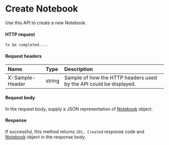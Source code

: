 # Create Notebook

Use this API to create a new Notebook.
#### HTTP request
```http
to be completed....
```
#### Request headers
| Name       | Type | Description|
|:---------------|:--------|:----------|
| X-Sample-Header  | string  | Sample of how the HTTP headers used by the API could be displayed.|

#### Request body
In the request body, supply a JSON representation of [Notebook](../api/notebook.md) object.


#### Response
If successful, this method returns `201, Created` response code and [Notebook](../resources/notebook.md) object in the response body.
